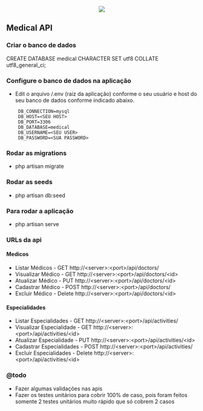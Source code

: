 <p align="center"><img src="https://laravel.com/assets/img/components/logo-laravel.svg"></p>


## Medical API

### Criar o banco de dados

CREATE DATABASE medical CHARACTER SET utf8 COLLATE utf8_general_ci;

### Configure o banco de dados na aplicação

 - Edit o arquivo /.env (raiz da aplicação) conforme o seu usuário e host do seu banco de dados conforme indicado abaixo. 
 
        DB_CONNECTION=mysql
        DB_HOST=<SEU HOST>
        DB_PORT=3306
        DB_DATABASE=medical
        DB_USERNAME=<SEU USER>
        DB_PASSWORD=<SUA PASSWORD>

### Rodar as migrations

 - php artisan migrate
 
### Rodar as seeds

 - php artisan db:seed

### Para rodar a aplicação

 - php artisan serve
 
### URLs da api

#### Medicos

 - Listar Médicos - GET http://&lt;server&gt;:&lt;port&gt;/api/doctors/
 - Visualizar Médico - GET http://&lt;server&gt;:&lt;port&gt;/api/doctors/&lt;id&gt;
 - Atualizar Médico - PUT http://&lt;server&gt;:&lt;port&gt;/api/doctors/&lt;id&gt;
 - Cadastrar Médico - POST http://&lt;server&gt;:&lt;port&gt;/api/doctors/
 - Excluir Médico - Delete http://&lt;server&gt;:&lt;port&gt;/api/doctors/&lt;id&gt;

#### Especialidades

 - Listar Especialidades - GET http://&lt;server&gt;:&lt;port&gt;/api/activities/
 - Visualizar Especialidade - GET http://&lt;server&gt;:&lt;port&gt;/api/activities/&lt;id&gt;
 - Atualizar Especialidade - PUT http://&lt;server&gt;:&lt;port&gt;/api/activities/&lt;id&gt;
 - Cadastrar Especialidades - POST http://&lt;server&gt;:&lt;port&gt;/api/activities/
 - Excluir Especialidades - Delete http://&lt;server&gt;:&lt;port&gt;/api/activities/&lt;id&gt;
 
### @todo
 
 - Fazer algumas validações nas apis
 - Fazer os testes unitários para cobrir 100% de caso, pois foram feitos somente 2 testes unitários muito rápido que só cobrem 2 casos

